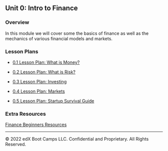 ## Unit 0: Intro to Finance

### Overview

In this module we will cover some the basics of finance as well as the mechanics of various financial models and markets.

### Lesson Plans

* [0.1 Lesson Plan: What is Money?](01-What-Is-Money/README.md)

* [0.2 Lesson Plan: What is Risk?](02-What-Is-Risk/README.md)

* [0.3 Lesson Plan: Investing](03-Investing/README.md)

* [0.4 Lesson Plan: Markets](04-Markets/README.md)

* [0.5 Lesson Plan: Startup Survival Guide](05-Startup-Survival-Guide/README.md)

### Extra Resources

[Finance Beginners Resources](https://www.morningbrew.com/daily/stories/2020/09/23/finance-beginners-best-articles-expert-resources)

- - -

© 2022 edX Boot Camps LLC. Confidential and Proprietary. All Rights Reserved.
